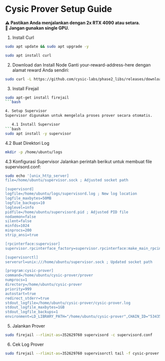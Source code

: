 # Cysic Prover Setup Guide  

**⚠️ Pastikan Anda menjalankan dengan 2x RTX 4090 atau setara.**  
**🚫 Jangan gunakan single GPU.**  

1. Install Curl  
```bash
sudo apt update && sudo apt upgrade -y
```

```bash
sudo apt install curl
```

2. Download dan Install Node
Ganti your-reward-address-here dengan alamat reward Anda sendiri:
```bash
sudo curl -L https://github.com/cysic-labs/phase2_libs/releases/download/v1.0.0/setup_prover.sh -o ~/setup_prover.sh && bash ~/setup_prover.sh your-reward-address-here
```

3. Install Firejail
```bash
sudo apt-get install firejail
```bash

4. Setup Supervisor
Supervisor digunakan untuk mengelola proses prover secara otomatis.

   4.1 Install Supervisor
```bash
sudo apt install -y supervisor
```
   4.2 Buat Direktori Log
```bash
mkdir -p /home/ubuntu/logs
```
   4.3 Konfigurasi Supervisor
Jalankan perintah berikut untuk membuat file supervisord.conf:
```bash
sudo echo '[unix_http_server]
file=/home/ubuntu/supervisor.sock ; Adjusted socket path

[supervisord]
logfile=/home/ubuntu/logs/supervisord.log ; New log location
logfile_maxbytes=50MB
logfile_backups=10
loglevel=info
pidfile=/home/ubuntu/supervisord.pid ; Adjusted PID file
nodaemon=false
silent=false
minfds=1024
minprocs=200
strip_ansi=true

[rpcinterface:supervisor]
supervisor.rpcinterface_factory=supervisor.rpcinterface:make_main_rpcinterface

[supervisorctl]
serverurl=unix:///home/ubuntu/supervisor.sock ; Updated socket path

[program:cysic-prover]
command=/home/ubuntu/cysic-prover/prover
numprocs=1
directory=/home/ubuntu/cysic-prover
priority=999
autostart=true
redirect_stderr=true
stdout_logfile=/home/ubuntu/cysic-prover/cysic-prover.log
stdout_logfile_maxbytes=1GB
stdout_logfile_backups=1
environment=LD_LIBRARY_PATH="/home/ubuntu/cysic-prover",CHAIN_ID="534352"' > supervisord.conf
```

5. Jalankan Prover
```bash
sudo firejail --rlimit-as=352629760 supervisord -c supervisord.conf
```

6. Cek Log Prover
```bash
sudo firejail --rlimit-as=352629760 supervisorctl tail -f cysic-prover
```
